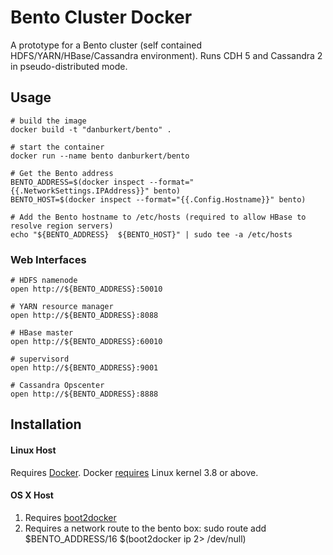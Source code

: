# Bento Cluster Docker

A prototype for a Bento cluster (self contained HDFS/YARN/HBase/Cassandra environment). Runs CDH 5 and Cassandra 2 in pseudo-distributed mode.

## Usage

    # build the image
    docker build -t "danburkert/bento" .

    # start the container
    docker run --name bento danburkert/bento

    # Get the Bento address
    BENTO_ADDRESS=$(docker inspect --format="{{.NetworkSettings.IPAddress}}" bento)
    BENTO_HOST=$(docker inspect --format="{{.Config.Hostname}}" bento)

    # Add the Bento hostname to /etc/hosts (required to allow HBase to resolve region servers)
    echo "${BENTO_ADDRESS}	${BENTO_HOST}" | sudo tee -a /etc/hosts

### Web Interfaces

    # HDFS namenode
    open http://${BENTO_ADDRESS}:50010

    # YARN resource manager
    open http://${BENTO_ADDRESS}:8088

    # HBase master
    open http://${BENTO_ADDRESS}:60010

    # supervisord
    open http://${BENTO_ADDRESS}:9001

    # Cassandra Opscenter
    open http://${BENTO_ADDRESS}:8888

## Installation

#### Linux Host

Requires [Docker](https://docker.com/). Docker [requires](http://docker.readthedocs.org/en/v0.5.3/installation/kernel/) Linux kernel 3.8 or above.

#### OS X Host

1. Requires [boot2docker](https://github.com/boot2docker/boot2docker)
2. Requires a network route to the bento box:
    sudo route add $BENTO_ADDRESS/16 $(boot2docker ip 2> /dev/null)
